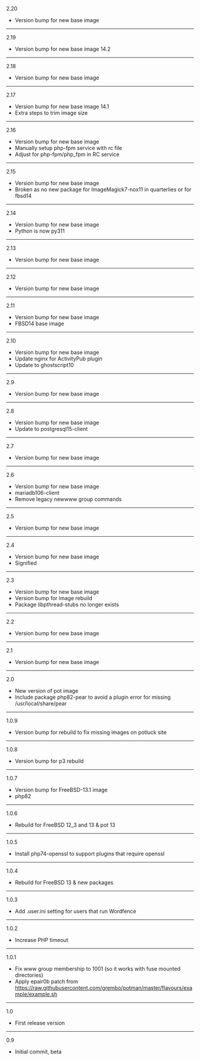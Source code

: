 2.20

* Version bump for new base image

---

2.19

* Version bump for new base image 14.2

---

2.18

* Version bump for new base image

---

2.17

* Version bump for new base image 14.1
* Extra steps to trim image size

---

2.16

* Version bump for new base image
* Manually setup php-fpm service with rc file
* Adjust for php-fpm/php_fpm in RC service

---

2.15

* Version bump for new base image
* Broken as no new package for ImageMagick7-nox11 in quarterlies or for fbsd14

---

2.14

* Version bump for new base image
* Python is now py311

---

2.13

* Version bump for new base image

---

2.12

* Version bump for new base image

---

2.11

* Version bump for new base image
* FBSD14 base image

---

2.10

* Version bump for new base image
* Update nginx for ActivityPub plugin
* Update to ghostscript10

---

2.9

* Version bump for new base image

---

2.8

* Version bump for new base image
* Update to postgresql15-client

---

2.7

* Version bump for new base image

---

2.6

* Version bump for new base image
* mariadb106-client
* Remove legacy newwww group commands

---

2.5

* Version bump for new base image

---

2.4

* Version bump for new base image
* Signified

---

2.3

* Version bump for new base image
* Version bump for image rebuild
* Package libpthread-stubs no longer exists

---

2.2

* Version bump for new base image

---

2.1

* Version bump for new base image

---

2.0

* New version of pot image
* Include package php82-pear to avoid a plugin error for missing /usr/local/share/pear

---

1.0.9

* Version bump for rebuild to fix missing images on potluck site

---

1.0.8

* Version bump for p3 rebuild

---

1.0.7

* Version bump for FreeBSD-13.1 image
* php82

---

1.0.6

* Rebuild for FreeBSD 12_3 and 13 & pot 13

---

1.0.5

* Install php74-openssl to support plugins that require openssl

---

1.0.4

* Rebuild for FreeBSD 13 & new packages

---

1.0.3

* Add .user.ini setting for users that run Wordfence

---

1.0.2

* Increase PHP timeout

---

1.0.1

* Fix www group membership to 1001 (so it works with fuse mounted directories)
* Apply epair0b patch from https://raw.githubusercontent.com/grembo/potman/master/flavours/example/example.sh

---

1.0

* First release version

---

0.9

* Initial commit, beta

